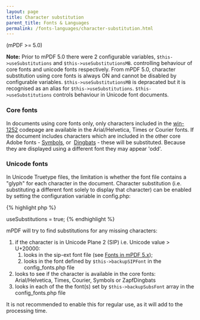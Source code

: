 ```yaml
---
layout: page
title: Character substitution
parent_title: Fonts & Languages
permalink: /fonts-languages/character-substitution.html
---
```


<div id="bpmbook" class="bpmbook" style="direction:ltr;">
<div class="topic_user_field">
<div id="U0">
<p>(mPDF &gt;= 5.0)</p>

<div class="alert alert-info" role="alert"><b>Note:</b> Prior to mPDF 5.0 there were 2 configurable variables, <code>$this-&gt;useSubstitutions</code> and <code>$this-&gt;useSubstitutionsMB</code>. controlling behaviour of core fonts and unicode fonts respectively. From mPDF 5.0, character substitution using core fonts is always ON and cannot be disabled by configurable variables. <code>$this-&gt;useSubstitutionsMB</code> is depracated but it is recognised as an alias for <code>$this-&gt;useSubstitutions</code>. <code>$this-&gt;useSubstitutions</code> controls behaviour in Unicode font documents.</div>
<h3>Core fonts

</h3>
<p>In documents using core fonts only, only characters included in the <a href="{{ "/reference/codepages-glyphs/win-1252.html" | prepend: site.baseurl }}">win-1252</a> codepage are available in the Arial/Helvetica, Times or Courier fonts. If the document includes characters which are included in the other core Adobe fonts - <a href="{{ "/reference/codepages-glyphs/symbols-adobe.html" | prepend: site.baseurl }}">Symbols</a>, or&nbsp; <a href="{{ "/reference/codepages-glyphs/zapfdingbats-adobe.html" | prepend: site.baseurl }}">Dingbats</a> - these will be substituted. Because they are displayed using a different font they may appear 'odd'.</p>
<h3>Unicode fonts

</h3>
<p>In Unicode Truetype files, the limitation is whether the font file contains a "glyph" for each character in the document. Character substitution (i.e. substituting a different font solely to display that character) can be enabled by setting the configuration variable in <span class="filename">config.php</span>:</p>

{% highlight php %}
<?php

$this->useSubstitutions = true;
{% endhighlight %}

<p>mPDF will try to find substitutions for any missing characters:</p>
<ol>
<li>if the character is in Unicode Plane 2 (SIP) i.e. Unicode value &gt; U+20000: 

<ol>
<li>looks in the sip-ext font file (see <a href="{{ "/fonts-languages/fonts-in-mpdf-5-x.html" | prepend: site.baseurl }}">Fonts in mPDF 5.x</a>);</li>
<li>looks in the font defined by <code>$this-&gt;backupSIPFont</code> in the <span class="filename">config_fonts.php</span> file</li>
</ol>
</li>
<li>looks to see if the character is available in the core fonts: Arial/Helvetica, Times, Courier, Symbols or ZapfDingbats </li>
<li>looks in each of the the font(s) set by <code>$this-&gt;backupSubsFont</code> array in the <span class="filename">config_fonts.php</span> file</li>
</ol>
<p>It is not recommended to enable this for regular use, as it will add to the processing time.</p>
</div>
</div>

